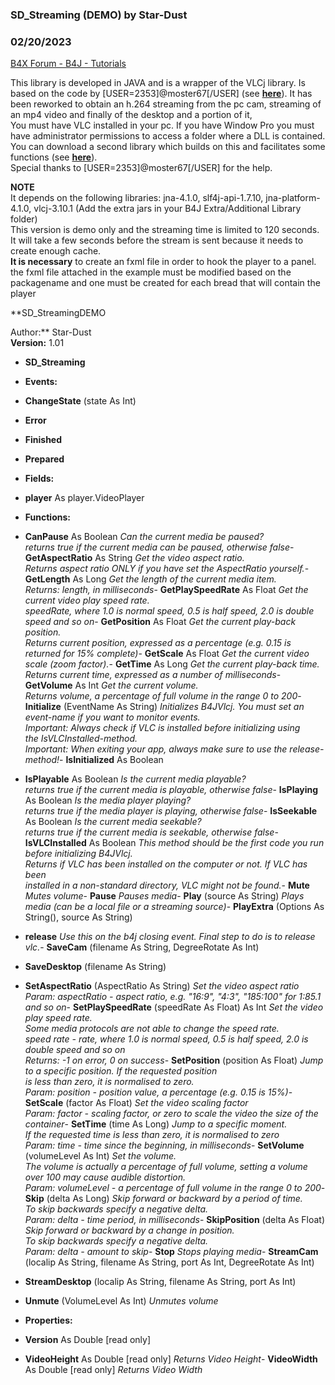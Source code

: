 ### SD_Streaming (DEMO) by Star-Dust
### 02/20/2023
[B4X Forum - B4J - Tutorials](https://www.b4x.com/android/forum/threads/146306/)

This library is developed in JAVA and is a wrapper of the VLCj library. Is based on the code by [USER=2353]@moster67[/USER] (see [**here**](https://www.b4x.com/android/forum/threads/b4jvlcj-embed-vlc-mediaplayer-in-your-program-app.77098/#content)). It has been reworked to obtain an h.264 streaming from the pc cam, streaming of an mp4 video and finally of the desktop and a portion of it,  
You must have VLC installed in your pc. If you have Window Pro you must have administrator permissions to access a folder where a DLL is contained.  
You can download a second library which builds on this and facilitates some functions (see [**here**](https://www.b4x.com/android/forum/threads/sd_videostreaming-demo.146285/)).  
Special thanks to [USER=2353]@moster67[/USER] for the help.  
  
**NOTE**  
It depends on the following libraries: jna-4.1.0, slf4j-api-1.7.10, jna-platform-4.1.0, vlcj-3.10.1 (Add the extra jars in your B4J Extra/Additional Library folder)  
This version is demo only and the streaming time is limited to 120 seconds. It will take a few seconds before the stream is sent because it needs to create enough cache.  
**It is necessary** to create an fxml file in order to hook the player to a panel. the fxml file attached in the example must be modified based on the packagename and one must be created for each bread that will contain the player  
  
**SD\_StreamingDEMO  
  
Author:** Star-Dust  
**Version:** 1.01  

- **SD\_Streaming**

- **Events:**

- **ChangeState** (state As Int)
- **Error**
- **Finished**
- **Prepared**

- **Fields:**

- **player** As player.VideoPlayer

- **Functions:**

- **CanPause** As Boolean
*Can the current media be paused?  
 returns true if the current media can be paused, otherwise false*- **GetAspectRatio** As String
*Get the video aspect ratio.  
 Returns aspect ratio ONLY if you have set the AspectRatio yourself.*- **GetLength** As Long
*Get the length of the current media item.  
 Returns: length, in milliseconds*- **GetPlaySpeedRate** As Float
*Get the current video play speed rate.  
 speedRate, where 1.0 is normal speed, 0.5 is half speed, 2.0 is double speed and so on*- **GetPosition** As Float
*Get the current play-back position.  
 Returns current position, expressed as a percentage (e.g. 0.15 is returned for 15% complete)*- **GetScale** As Float
*Get the current video scale (zoom factor).*- **GetTime** As Long
*Get the current play-back time.  
 Returns current time, expressed as a number of milliseconds*- **GetVolume** As Int
*Get the current volume.  
 Returns volume, a percentage of full volume in the range 0 to 200*- **Initialize** (EventName As String)
*Initializes B4JVlcj. You must set an event-name if you want to monitor events.  
 Important: Always check if VLC is installed before initializing using  
 the IsVLCInstalled-method.  
 Important: When exiting your app, always make sure to use the release-method!*- **IsInitialized** As Boolean
- **IsPlayable** As Boolean
*Is the current media playable?  
 returns true if the current media is playable, otherwise false*- **IsPlaying** As Boolean
*Is the media player playing?  
 returns true if the media player is playing, otherwise false*- **IsSeekable** As Boolean
*Is the current media seekable?  
 returns true if the current media is seekable, otherwise false*- **IsVLCInstalled** As Boolean
*This method should be the first code you run before initializing B4JVlcj.  
 Returns if VLC has been installed on the computer or not. If VLC has been  
 installed in a non-standard directory, VLC might not be found.*- **Mute**
*Mutes volume*- **Pause**
*Pauses media*- **Play** (source As String)
*Plays media (can be a local file or a streaming source)*- **PlayExtra** (Options As String(), source As String)
- **release**
*Use this on the b4j closing event. Final step to do is to release vlc.*- **SaveCam** (filename As String, DegreeRotate As Int)
- **SaveDesktop** (filename As String)
- **SetAspectRatio** (AspectRatio As String)
*Set the video aspect ratio  
 Param: aspectRatio - aspect ratio, e.g. "16:9", "4:3", "185:100" for 1:85.1 and so on*- **SetPlaySpeedRate** (speedRate As Float) As Int
*Set the video play speed rate.  
 Some media protocols are not able to change the speed rate.  
 speed rate - rate, where 1.0 is normal speed, 0.5 is half speed, 2.0 is double speed and so on  
 Returns: -1 on error, 0 on success*- **SetPosition** (position As Float)
*Jump to a specific position. If the requested position  
 is less than zero, it is normalised to zero.  
 Param: position - position value, a percentage (e.g. 0.15 is 15%)*- **SetScale** (factor As Float)
*Set the video scaling factor  
 Param: factor - scaling factor, or zero to scale the video the size of the container*- **SetTime** (time As Long)
*Jump to a specific moment.  
 If the requested time is less than zero, it is normalised to zero  
 Param: time - time since the beginning, in milliseconds*- **SetVolume** (volumeLevel As Int)
*Set the volume.  
 The volume is actually a percentage of full volume, setting a volume  
 over 100 may cause audible distortion.  
 Param: volumeLevel - a percentage of full volume in the range 0 to 200*- **Skip** (delta As Long)
*Skip forward or backward by a period of time.  
 To skip backwards specify a negative delta.  
 Param: delta - time period, in milliseconds*- **SkipPosition** (delta As Float)
*Skip forward or backward by a change in position.  
 To skip backwards specify a negative delta.  
 Param: delta - amount to skip*- **Stop**
*Stops playing media*- **StreamCam** (localip As String, filename As String, port As Int, DegreeRotate As Int)
- **StreamDesktop** (localip As String, filename As String, port As Int)
- **Unmute** (VolumeLevel As Int)
*Unmutes volume*
- **Properties:**

- **Version** As Double [read only]
- **VideoHeight** As Double [read only]
*Returns Video Height*- **VideoWidth** As Double [read only]
*Returns Video Width*